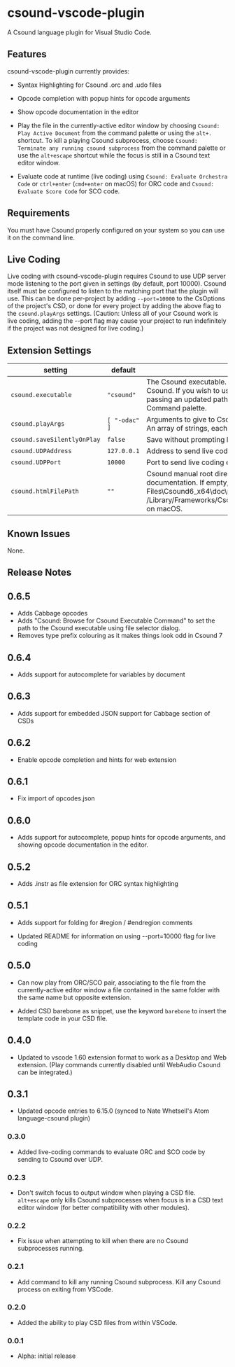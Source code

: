 <!-- markdownlint-disable MD033 -->
# csound-vscode-plugin

A Csound language plugin for Visual Studio Code.

## Features

csound-vscode-plugin currently provides:

* Syntax Highlighting for Csound .orc and .udo files

* Opcode completion with popup hints for opcode arguments

* Show opcode documentation in the editor

* Play the file in the currently-active editor window by choosing `Csound: Play Active Document`
 from the command palette or using the `alt+.` shortcut. To kill a playing Csound subprocess, choose
 `Csound: Terminate any running csound subprocess` from the command palette or use the `alt+escape` shortcut
 while the focus is still in a Csound text editor window.

 * Evaluate code at runtime (live coding) using `Csound: Evaluate Orchestra Code` or `ctrl+enter` (`cmd+enter` on macOS) for ORC code and `Csound: Evaluate Score Code` for SCO code. 

## Requirements

You must have Csound properly configured on your system so you can use it on the command line.

## Live Coding

Live coding with csound-vscode-plugin requires Csound to use UDP server mode listening to the port given in settings (by default, port 10000). Csound itself must be configured to listen to the matching port that the plugin will use. This can be done per-project by adding `--port=10000` to the CsOptions of the project's CSD, or done for every project by adding the above flag to the `csound.playArgs` settings. (Caution: Unless all of your Csound work is live coding, adding the --port flag may cause your project to run indefinitely if the project was not designed for live coding.)

## Extension Settings

| setting                     | default       | description                                                                                                                                 |
| --------------------------- | ------------- | ------------------------------------------------------------------------------------------------------------------------------------------- |
| `csound.executable`         | `"csound"`    | The Csound executable. The default value of `csound` will run the system wide Csound. If you wish to use another Csound executable you can do so by passing an updated path, or browsing for a Csound executable from the Command palette.                                                                                                                        |
| `csound.playArgs`           | `[ "-odac" ]` | Arguments to give to Csound when used for playing the current file.<br /> An array of strings, each element an argument including the leading dash. |
| `csound.saveSilentlyOnPlay` | `false`       | Save without prompting before playing the current file.                                                                                     |
| `csound.UDPAddress` | `127.0.0.1`       | Address to send live coding evaluations over UDP.                                                                                     |
| `csound.UDPPort` | `10000`       |  Port to send live coding evaluations over UDP.                                                                                    |
| `csound.htmlFilePath` | `""`       |  Csound manual root directory on local file system for loading opcode documentation. If empty, defaults to C:\\Program Files\\Csound6_x64\\doc\\manual on Windows, and /Library/Frameworks/CsoundLib64.framework/Versions/6.0/Resources/Manual on macOS. |

## Known Issues

None.

## Release Notes

## 0.6.5

* Adds Cabbage opcodes 
* Adds "Csound: Browse for Csound Executable Command" to set the path to the
  Csound executable using file selector dialog.
* Removes type prefix colouring as it makes things look odd in Csound 7

## 0.6.4

* Adds support for autocomplete for variables by document 

## 0.6.3

* Adds support for embedded JSON support for Cabbage section of CSDs 

## 0.6.2

* Enable opcode completion and hints for web extension 

## 0.6.1

* Fix import of opcodes.json

## 0.6.0

* Adds support for autocomplete, popup hints for opcode arguments, and showing opcode documentation in the editor.

## 0.5.2 

* Adds .instr as file extension for ORC syntax highlighting

## 0.5.1 

* Adds support for folding for #region / #endregion comments 

* Updated README for information on using --port=10000 flag for live coding

## 0.5.0
* Can now play from ORC/SCO pair, associating to the file from the currently-active editor window a file contained in the same folder with the same name but opposite extension.

* Added CSD barebone as snippet, use the keyword `barebone` to insert the template code in your CSD file. 

## 0.4.0

* Updated to vscode 1.60 extension format to work as a Desktop and Web extension. (Play commands currently disabled until WebAudio Csound can be integrated.)

## 0.3.1

* Updated opcode entries to 6.15.0 (synced to Nate Whetsell's Atom language-csound plugin)

### 0.3.0

* Added live-coding commands to evaluate ORC and SCO code by sending to Csound over UDP. 

### 0.2.3

* Don't switch focus to output window when playing a CSD file. `alt+escape` only kills Csound subprocesses when focus is in a CSD text editor window (for better compatibility with other modules).

### 0.2.2

* Fix issue when attempting to kill when there are no Csound subprocesses running.

### 0.2.1

* Add command to kill any running Csound subprocess. Kill any Csound process on exiting from VSCode.

### 0.2.0

* Added the ability to play CSD files from within VSCode.

### 0.0.1

* Alpha: initial release
